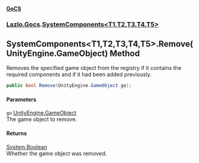 #### [GoCS](./index.md 'index')
### [Lazlo.Gocs](./Lazlo-Gocs.md 'Lazlo.Gocs').[SystemComponents&lt;T1,T2,T3,T4,T5&gt;](./Lazlo-Gocs-SystemComponents-T1_T2_T3_T4_T5-.md 'Lazlo.Gocs.SystemComponents&lt;T1,T2,T3,T4,T5&gt;')
## SystemComponents&lt;T1,T2,T3,T4,T5&gt;.Remove(UnityEngine.GameObject) Method
Removes the specified game object from the registry if it contains the required components and if it had been added previously.  
```C#
public bool Remove(UnityEngine.GameObject go);
```
#### Parameters
<a name='Lazlo-Gocs-SystemComponents-T1_T2_T3_T4_T5--Remove(UnityEngine-GameObject)-go'></a>
`go` [UnityEngine.GameObject](https://docs.microsoft.com/en-us/dotnet/api/UnityEngine.GameObject 'UnityEngine.GameObject')  
The game object to remove.  
  
#### Returns
[System.Boolean](https://docs.microsoft.com/en-us/dotnet/api/System.Boolean 'System.Boolean')  
Whether the game object was removed.  
